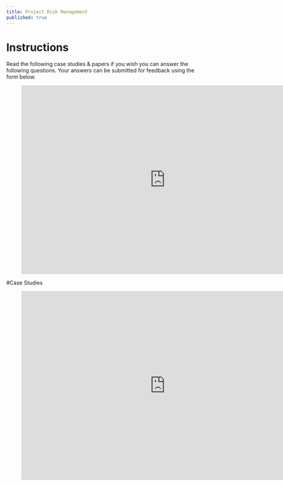 ```yaml
---
title: Project Risk Management
published: true
---
```


# Instructions


Read the following case studies & papers if you wish you can answer the following questions. Your answers can be submitted for feedback using the form below. 

<figure>
  <iframe src="https://docs.google.com/forms/d/e/1FAIpQLSdzcv2q8HXce2PbsvF5Jydoch9PxsZ7G74fwHL_YlVO4_L9gA/viewform?embedded=true" width="760" height="500" frameborder="0" marginheight="0" marginwidth="0">Loading...</iframe>
  </figure>
 
 
 #Case Studies
  <figure>
  <iframe src="https://docs.google.com/forms/d/e/1FAIpQLScSLGs_qnlxOxpHkBDLA8k4QSAiv3CcazeTisqFAZn8qgoKJw/viewform?embedded=true" width="760" height="500" frameborder="0" marginheight="0" marginwidth="0">Loading...</iframe>
  </figure>
